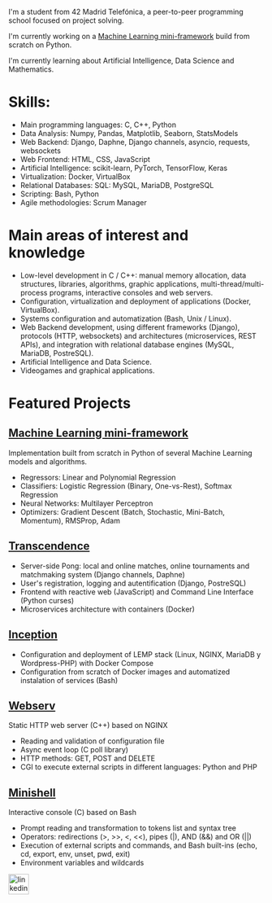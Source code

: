 I'm a student from 42 Madrid Telefónica, a peer-to-peer programming school focused on project solving.

I'm currently working on a [Machine Learning mini-framework](https://github.com/PabloFuentes97/Machine-Learning-framework) build from scratch on Python.

I'm currently learning about Artificial Intelligence, Data Science and Mathematics.

# Skills:

-	Main programming languages: C, C++, Python
-	Data Analysis: Numpy, Pandas, Matplotlib, Seaborn, StatsModels
-	Web Backend: Django, Daphne, Django channels, asyncio, requests, websockets
-	Web Frontend: HTML, CSS, JavaScript
-	Artificial Intelligence: scikit-learn, PyTorch, TensorFlow, Keras
-	Virtualization: Docker, VirtualBox
-	Relational Databases: SQL: MySQL, MariaDB, PostgreSQL
-	Scripting: Bash, Python
-	Agile methodologies: Scrum Manager

# Main areas of interest and knowledge

- Low-level development in C / C++: manual memory allocation, data structures, libraries, algorithms, graphic applications, multi-thread/multi-process programs, interactive consoles and web servers.
- Configuration, virtualization and deployment of applications (Docker, VirtualBox).
- Systems configuration and automatization (Bash, Unix / Linux).
- Web Backend development, using different frameworks (Django), protocols (HTTP, websockets) and architectures (microservices, REST APIs), and integration with relational database engines (MySQL, MariaDB, PostreSQL).
- Artificial Intelligence and Data Science.
- Videogames and graphical applications.


# Featured Projects

## [Machine Learning mini-framework](https://github.com/PabloFuentes97/Machine-Learning-framework)
Implementation built from scratch in Python of several Machine Learning models and algorithms.
-	Regressors: Linear and Polynomial Regression
-	Classifiers: Logistic Regression (Binary, One-vs-Rest), Softmax Regression
-	Neural Networks: Multilayer Perceptron
-	Optimizers: Gradient Descent (Batch, Stochastic, Mini-Batch, Momentum), RMSProp, Adam

## [Transcendence](https://github.com/PabloFuentes97/transcendence)
-	Server-side Pong: local and online matches, online tournaments and matchmaking system (Django channels, Daphne)
-	User's registration, logging and autentification (Django, PostreSQL)
-	Frontend with reactive web (JavaScript) and Command Line Interface (Python curses)
-	Microservices architecture with containers (Docker)
						           	            		      
## [Inception](https://github.com/PabloFuentes97/inception)
-	Configuration and deployment of LEMP stack (Linux, NGINX, MariaDB y Wordpress-PHP) with Docker Compose
-	Configuration from scratch of Docker images and automatized instalation of services (Bash)

## [Webserv](https://github.com/PabloFuentes97/webserv)
Static HTTP web server (C++) based on NGINX
-	Reading and validation of configuration file
-	Async event loop (C poll library)
-	HTTP methods: GET, POST and DELETE
-	CGI to execute external scripts in different languages: Python and PHP

## [Minishell](https://github.com/PabloFuentes97/minishell)
Interactive console (C) based on Bash				      		
-	Prompt reading and transformation to tokens list and syntax tree
-	Operators: redirections (>, >>, <, <<), pipes (|), AND (&&) and OR (||)
-	Execution of external scripts and commands, and Bash built-ins (echo, cd, export, env, unset, pwd, exit)
-	Environment variables and wildcards


[<img src='https://cdn.jsdelivr.net/npm/simple-icons@3.0.1/icons/linkedin.svg' alt='linkedin' height='40'>](https://www.linkedin.com/in/pablo-fuentes-l%C3%B3pez-b0b319167//)  

